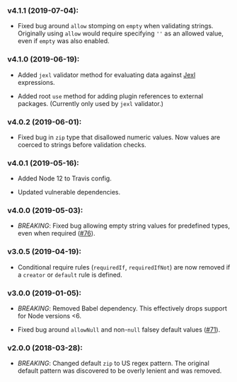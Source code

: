 ### v4.1.1 (2019-07-04):

* Fixed bug around `allow` stomping on `empty` when validating strings. Originally using `allow` would require specifying `''` as an allowed value, even if `empty` was also enabled.

### v4.1.0 (2019-06-19):

* Added `jexl` validator method for evaluating data against [Jexl](https://github.com/TomFrost/Jexl) expressions.

* Added root `use` method for adding plugin references to external packages. (Currently only used by `jexl` validator.)

### v4.0.2 (2019-06-01):

* Fixed bug in `zip` type that disallowed numeric values. Now values are coerced to strings before validation checks.

### v4.0.1 (2019-05-16):

* Added Node 12 to Travis config.

* Updated vulnerable dependencies.

### v4.0.0 (2019-05-03):

* *BREAKING*: Fixed bug allowing empty string values for predefined types, even when required ([#76](https://github.com/psvet/obey/issues/76)).

### v3.0.5 (2019-04-19):

* Conditional require rules (`requiredIf`, `requiredIfNot`) are now removed if a `creator` or `default` rule is defined.

### v3.0.0 (2019-01-05):

* *BREAKING*: Removed Babel dependency. This effectively drops support for Node versions <6.

* Fixed bug around `allowNull` and non-`null` falsey default values ([#71](https://github.com/psvet/obey/issues/71)).

### v2.0.0 (2018-03-28):

* *BREAKING*: Changed default `zip` to US regex pattern. The original default pattern was discovered to be overly lenient and was removed.

